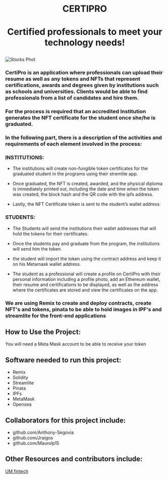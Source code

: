# <p align="center"> **CERTIPRO**
# <p align="center"> Certified professionals to meet your technology needs!


![Stocks Phot](https://professional.ucsb.edu/sites/default/files/images/2021-10/Blockchain-as-the-New-Corporation-as-a-Decentralized-Autonomous-Organization.jpeg)


### CertiPro is an application where professionals can upload their resume as well as any tokens and NFTs that represent certifications, awards and degrees given by institutions such as schools and universities. Clients would be able to find professionals from a list of candidates and hire them. 
 
### For the process is required that an accredited Institution generates the NFT certificate for the student once she/he is graduated.
 
### In the following part, there is a description of the activities and requirements of each element involved in the process:

 ### INSTITUTIONS:
 
- The institutions will create non-fungible token certificates for the graduated student in the programs using their stremlite app. 
 
 - Once graduated, the NFT is created, awarded, and the physical diploma is immediately printed out, including the date and time when the token was created, the block hash and the QR code with the ipfs address. 
 
 - Lastly, the NFT Certificate token is sent to the student’s wallet address.

### STUDENTS:
 
- The Students will send the institutions their wallet addresses that will hold the tokens for their certificates.
 
- Once the students pay and graduate from the program, the institutions will send him the token.
 
- the student will import the token using the contract address and keep it on his Metamask wallet address.
 
- The student as a professional will create a profile on CertiPro with their personal information including a profile photo, add an Ethereum wallet, their resume and certifications to be displayed, as well as the address where the certificates are stored and view the certificates on the app.

 
### We are using Remix to create and deploy contracts, create NFT's and tokens, pinata to be able to hold images in IPF's and streamlite for the front-end applications


## How to Use the Project:
You will need a Meta Mask account to be able to receive your token 
   
   
## Software needed to run this project:
* Remix
* Solidity
* Streamlite
* Pinata
* IPFs
* MetaMask
* Opensea

  
## Collaborators for this project include:   
* github.com/Anthony-Segovia
* github.com/Jraigos
* github.com/Maurolp15

  
## Other Resources and contributors include:  
[UM fintech](https://bootcamp.miami.edu/fintech/)
